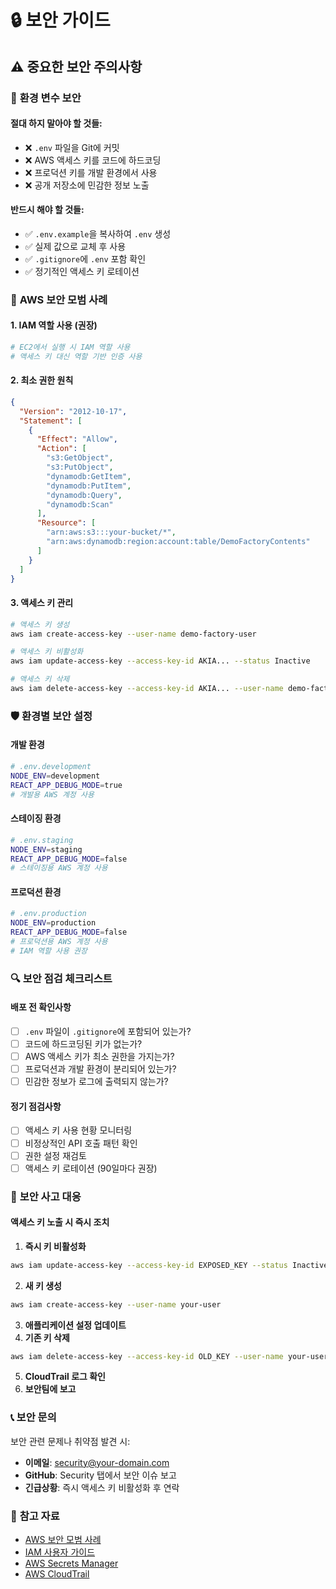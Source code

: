 # 🔒 보안 가이드

## ⚠️ 중요한 보안 주의사항

### 🚨 **환경 변수 보안**

#### **절대 하지 말아야 할 것들**:
- ❌ `.env` 파일을 Git에 커밋
- ❌ AWS 액세스 키를 코드에 하드코딩
- ❌ 프로덕션 키를 개발 환경에서 사용
- ❌ 공개 저장소에 민감한 정보 노출

#### **반드시 해야 할 것들**:
- ✅ `.env.example`을 복사하여 `.env` 생성
- ✅ 실제 값으로 교체 후 사용
- ✅ `.gitignore`에 `.env` 포함 확인
- ✅ 정기적인 액세스 키 로테이션

### 🔐 **AWS 보안 모범 사례**

#### **1. IAM 역할 사용 (권장)**
```bash
# EC2에서 실행 시 IAM 역할 사용
# 액세스 키 대신 역할 기반 인증 사용
```

#### **2. 최소 권한 원칙**
```json
{
  "Version": "2012-10-17",
  "Statement": [
    {
      "Effect": "Allow",
      "Action": [
        "s3:GetObject",
        "s3:PutObject",
        "dynamodb:GetItem",
        "dynamodb:PutItem",
        "dynamodb:Query",
        "dynamodb:Scan"
      ],
      "Resource": [
        "arn:aws:s3:::your-bucket/*",
        "arn:aws:dynamodb:region:account:table/DemoFactoryContents"
      ]
    }
  ]
}
```

#### **3. 액세스 키 관리**
```bash
# 액세스 키 생성
aws iam create-access-key --user-name demo-factory-user

# 액세스 키 비활성화
aws iam update-access-key --access-key-id AKIA... --status Inactive

# 액세스 키 삭제
aws iam delete-access-key --access-key-id AKIA... --user-name demo-factory-user
```

### 🛡️ **환경별 보안 설정**

#### **개발 환경**
```bash
# .env.development
NODE_ENV=development
REACT_APP_DEBUG_MODE=true
# 개발용 AWS 계정 사용
```

#### **스테이징 환경**
```bash
# .env.staging  
NODE_ENV=staging
REACT_APP_DEBUG_MODE=false
# 스테이징용 AWS 계정 사용
```

#### **프로덕션 환경**
```bash
# .env.production
NODE_ENV=production
REACT_APP_DEBUG_MODE=false
# 프로덕션용 AWS 계정 사용
# IAM 역할 사용 권장
```

### 🔍 **보안 점검 체크리스트**

#### **배포 전 확인사항**
- [ ] `.env` 파일이 `.gitignore`에 포함되어 있는가?
- [ ] 코드에 하드코딩된 키가 없는가?
- [ ] AWS 액세스 키가 최소 권한을 가지는가?
- [ ] 프로덕션과 개발 환경이 분리되어 있는가?
- [ ] 민감한 정보가 로그에 출력되지 않는가?

#### **정기 점검사항**
- [ ] 액세스 키 사용 현황 모니터링
- [ ] 비정상적인 API 호출 패턴 확인
- [ ] 권한 설정 재검토
- [ ] 액세스 키 로테이션 (90일마다 권장)

### 🚨 **보안 사고 대응**

#### **액세스 키 노출 시 즉시 조치**
1. **즉시 키 비활성화**
```bash
aws iam update-access-key --access-key-id EXPOSED_KEY --status Inactive
```

2. **새 키 생성**
```bash
aws iam create-access-key --user-name your-user
```

3. **애플리케이션 설정 업데이트**
4. **기존 키 삭제**
```bash
aws iam delete-access-key --access-key-id OLD_KEY --user-name your-user
```

5. **CloudTrail 로그 확인**
6. **보안팀에 보고**

### 📞 **보안 문의**

보안 관련 문제나 취약점 발견 시:
- **이메일**: security@your-domain.com
- **GitHub**: Security 탭에서 보안 이슈 보고
- **긴급상황**: 즉시 액세스 키 비활성화 후 연락

### 🔗 **참고 자료**

- [AWS 보안 모범 사례](https://docs.aws.amazon.com/security/)
- [IAM 사용자 가이드](https://docs.aws.amazon.com/iam/)
- [AWS Secrets Manager](https://docs.aws.amazon.com/secretsmanager/)
- [AWS CloudTrail](https://docs.aws.amazon.com/cloudtrail/)
